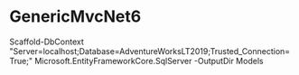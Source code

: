 # GenericMvcNet6



Scaffold-DbContext "Server=localhost;Database=AdventureWorksLT2019;Trusted_Connection=True;" Microsoft.EntityFrameworkCore.SqlServer -OutputDir Models